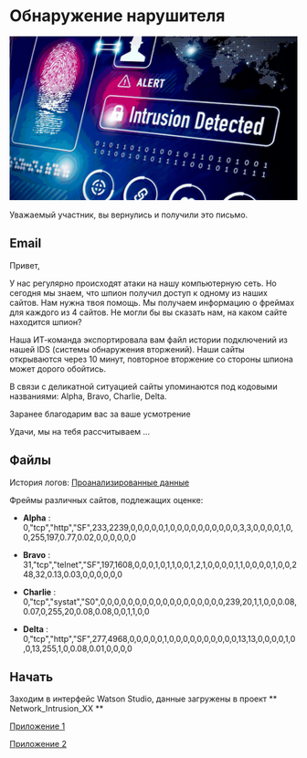 # Обнаружение нарушителя

![intrusion](https://github.com/Sergey-Usachev/network_intrusion/blob/master/images/intrusion.png)

Уважаемый участник, вы вернулись и получили это письмо.

## Email

Привет,

У нас регулярно происходят атаки на нашу компьютерную сеть. Но сегодня мы знаем, что шпион получил доступ к одному из наших сайтов. Нам нужна твоя помощь. Мы получаем информацию о фреймах для каждого из 4 сайтов. Не могли бы вы сказать нам, на каком сайте находится шпион?

Наша ИТ-команда экспортировала вам файл истории подключений из нашей IDS (системы обнаружения вторжений). Наши сайты открываются через 10 минут, повторное вторжение со стороны шпиона может дорого обойтись.

В связи с деликатной ситуацией сайты упоминаются под кодовыми названиями: Alpha, Bravo, Charlie, Delta.

Заранее благодарим вас за ваше усмотрение

Удачи, мы на тебя рассчитываем ...

## Файлы

История логов: [Проанализированные данные](https://github.com/Sergey-Usachev/network_intrusion/blob/master/data/Train_data.csv)

Фреймы различных сайтов, подлежащих оценке: 

- **Alpha** : 0,"tcp","http","SF",233,2239,0,0,0,0,0,1,0,0,0,0,0,0,0,0,0,0,3,3,0,0,0,0,1,0,0,255,197,0.77,0.02,0,0,0,0,0,0

- **Bravo** : 31,"tcp","telnet","SF",197,1608,0,0,0,1,0,1,1,0,0,1,2,1,0,0,0,0,1,1,0,0,0,0,1,0,0,248,32,0.13,0.03,0,0,0,0,0,0

- **Charlie** : 0,"tcp","systat","S0",0,0,0,0,0,0,0,0,0,0,0,0,0,0,0,0,0,0,239,20,1,1,0,0,0.08,0.07,0,255,20,0.08,0.08,0,0,1,1,0,0

- **Delta** : 0,"tcp","http","SF",277,4968,0,0,0,0,0,1,0,0,0,0,0,0,0,0,0,0,13,13,0,0,0,0,1,0,0,13,255,1,0,0.08,0.01,0,0,0,0

## Начать

Заходим в интерфейс Watson Studio, данные загружены в проект ** Network_Intrusion_XX **

[Приложение 1](https://github.com/Sergey-Usachev/network_intrusion/blob/master/indice1.md)

[Приложение 2](https://github.com/Sergey-Usachev/network_intrusion/blob/master/indice2.md)
